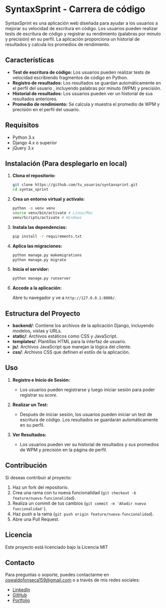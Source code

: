 # SyntaxSprint - Carrera de código

SyntaxSprint es una aplicación web diseñada para ayudar a los usuarios a mejorar su velocidad de escritura en código. Los usuarios pueden realizar tests de escritura de código y registrar su rendimiento (palabras por minuto y precisión) en su perfil. La aplicación proporciona un historial de resultados y calcula los promedios de rendimiento.

## Características

- **Test de escritura de código:** Los usuarios pueden realizar tests de velocidad escribiendo fragmentos de código en Python.
- **Registro de resultados:** Los resultados se guardan automáticamente en el perfil del usuario , incluyendo palabras por minuto (WPM) y precisión.
- **Historial de resultados:** Los usuarios pueden ver un historial de sus resultados anteriores.
- **Promedio de rendimiento:** Se calcula y muestra el promedio de WPM y precisión en el perfil del usuario.

## Requisitos

- Python 3.x
- Django 4.x o superior
- jQuery 3.x

## Instalación (Para desplegarlo en local)

1. **Clona el repositorio:**

   ```bash
   git clone https://github.com/tu_usuario/syntaxsprint.git
   cd syntax_sprint
   ```

2. **Crea un entorno virtual y actívalo:**

   ```bash
   python -m venv venv
   source venv/bin/activate # Linux/Mac
   venv/Scripts/activate # Windows
   ```

3. **Instala las dependencias:**

   ```bash
   pip install -r requirements.txt
   ```

4. **Aplica las migraciones:**

   ```bash
   python manage.py makemigrations
   python manage.py migrate
   ```

5. **Inicia el servidor:**

   ```bash
   python manage.py runserver
   ```

6. **Accede a la aplicación:**

   Abre tu navegador y ve a `http://127.0.0.1:8000/`.

## Estructura del Proyecto

- **backend/**: Contiene los archivos de la aplicación Django, incluyendo modelos, vistas y URLs.
- **static/**: Archivos estáticos como CSS y JavaScript.
- **templates/**: Plantillas HTML para la interfaz de usuario.
- **js/**: Archivos JavaScript que manejan la lógica del cliente.
- **css/**: Archivos CSS que definen el estilo de la aplicación.

## Uso

1. **Registro e Inicio de Sesión:**

   - Los usuarios pueden registrarse y luego iniciar sesión para poder registrar su _score_.

2. **Realizar un Test:**

   - Después de iniciar sesión, los usuarios pueden iniciar un test de escritura de código. Los resultados se guardarán automáticamente en su perfil.

3. **Ver Resultados:**
   - Los usuarios pueden ver su historial de resultados y sus promedios de WPM y precisión en la página de perfil.

## Contribución

Si deseas contribuir al proyecto:

1. Haz un fork del repositorio.
2. Crea una rama con tu nueva funcionalidad (`git checkout -b feature/nueva-funcionalidad`).
3. Realiza un commit de tus cambios (`git commit -m 'Añadir nueva funcionalidad'`).
4. Haz push a la rama (`git push origin feature/nueva-funcionalidad`).
5. Abre una Pull Request.

## Licencia

Este proyecto está licenciado bajo la Licencia MIT

## Contacto

Para preguntas o soporte, puedes contactarme en [oswaldofonseca159@gmail.com](mailto:oswaldofonseca159@gmail.com) o a través de mis redes sociales:

- [LinkedIn](https://www.linkedin.com/in/oswaldo-fonseca-gonzalez/)
- [GitHub](https://github.com/Chorexxs)
- [Portfolio](https://chorexxs-portfolio.dev/)
